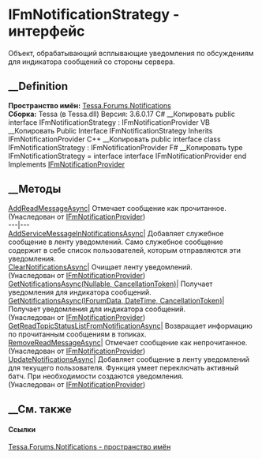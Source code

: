 # IFmNotificationStrategy - интерфейс
Объект, обрабатывающий всплывающие уведомления по обсуждениям для индикатора
сообщений со стороны сервера.
## __Definition
 **Пространство имён:**
[Tessa.Forums.Notifications](N_Tessa_Forums_Notifications.htm)  
 **Сборка:** Tessa (в Tessa.dll) Версия: 3.6.0.17
C# __Копировать
     public interface IFmNotificationStrategy : IFmNotificationProvider
VB __Копировать
     Public Interface IFmNotificationStrategy
    	Inherits IFmNotificationProvider
C++ __Копировать
     public interface class IFmNotificationStrategy : IFmNotificationProvider
F# __Копировать
     type IFmNotificationStrategy = 
        interface
            interface IFmNotificationProvider
        end
Implements
    [IFmNotificationProvider](T_Tessa_Forums_Notifications_IFmNotificationProvider.htm)
##  __Методы
[AddReadMessageAsync](M_Tessa_Forums_Notifications_IFmNotificationProvider_AddReadMessageAsync.htm)|
Отмечает сообщение как прочитанное.  
(Унаследован от
[IFmNotificationProvider](T_Tessa_Forums_Notifications_IFmNotificationProvider.htm))  
---|---  
[AddServiceMessageInNotificationsAsync](M_Tessa_Forums_Notifications_IFmNotificationStrategy_AddServiceMessageInNotificationsAsync.htm)|
Добавляет служебное сообщение в ленту уведомлений. Само служебное сообщение
содержит в себе список пользователей, которым отправляются эти уведомления.  
[ClearNotificationsAsync](M_Tessa_Forums_Notifications_IFmNotificationProvider_ClearNotificationsAsync.htm)|
Очищает ленту уведомлений.  
(Унаследован от
[IFmNotificationProvider](T_Tessa_Forums_Notifications_IFmNotificationProvider.htm))  
[GetNotificationsAsync(Nullable<DateTime>,
CancellationToken)](M_Tessa_Forums_Notifications_IFmNotificationStrategy_GetNotificationsAsync.htm)|
Получает уведомления для индикатора сообщений.  
[GetNotificationsAsync(IForumData, DateTime,
CancellationToken)](M_Tessa_Forums_Notifications_IFmNotificationProvider_GetNotificationsAsync.htm)|
Получает уведомления для индикатора сообщений.  
(Унаследован от
[IFmNotificationProvider](T_Tessa_Forums_Notifications_IFmNotificationProvider.htm))  
[GetReadTopicStatusListFromNotificationAsync](M_Tessa_Forums_Notifications_IFmNotificationStrategy_GetReadTopicStatusListFromNotificationAsync.htm)|
Возвращает информацию по прочитанным сообщениям в топиках.  
[RemoveReadMessageAsync](M_Tessa_Forums_Notifications_IFmNotificationProvider_RemoveReadMessageAsync.htm)|
Отмечает сообщение как непрочитанное.  
(Унаследован от
[IFmNotificationProvider](T_Tessa_Forums_Notifications_IFmNotificationProvider.htm))  
[UpdateNotificationsAsync](M_Tessa_Forums_Notifications_IFmNotificationProvider_UpdateNotificationsAsync.htm)|
Добавляет сообщение в ленту уведомлений для текущего пользователя. Функция
умеет переключать активный батч. При необходимости создаются уведомления.  
(Унаследован от
[IFmNotificationProvider](T_Tessa_Forums_Notifications_IFmNotificationProvider.htm))  
##  __См. также
#### Ссылки
[Tessa.Forums.Notifications - пространство
имён](N_Tessa_Forums_Notifications.htm)
